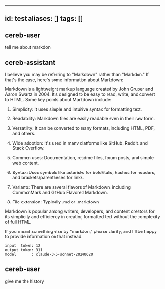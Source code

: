 
---
id: test
aliases: []
tags: []
---


cereb-user
---
tell me about markdon

cereb-assistant
---
I believe you may be referring to "Markdown" rather than "Markdon." If that's the case, here's some information about Markdown:

Markdown is a lightweight markup language created by John Gruber and Aaron Swartz in 2004. It's designed to be easy to read, write, and convert to HTML. Some key points about Markdown include:

1. Simplicity: It uses simple and intuitive syntax for formatting text.

2. Readability: Markdown files are easily readable even in their raw form.

3. Versatility: It can be converted to many formats, including HTML, PDF, and others.

4. Wide adoption: It's used in many platforms like GitHub, Reddit, and Stack Overflow.

5. Common uses: Documentation, readme files, forum posts, and simple web content.

6. Syntax: Uses symbols like asterisks for bold/italic, hashes for headers, and brackets/parentheses for links.

7. Variants: There are several flavors of Markdown, including CommonMark and GitHub Flavored Markdown.

8. File extension: Typically .md or .markdown

Markdown is popular among writers, developers, and content creators for its simplicity and efficiency in creating formatted text without the complexity of full HTML.

If you meant something else by "markdon," please clarify, and I'll be happy to provide information on that instead.
```cereb-meta
input  token: 12
output token: 311
model       : claude-3-5-sonnet-20240620
```

cereb-user
---

give me the history
